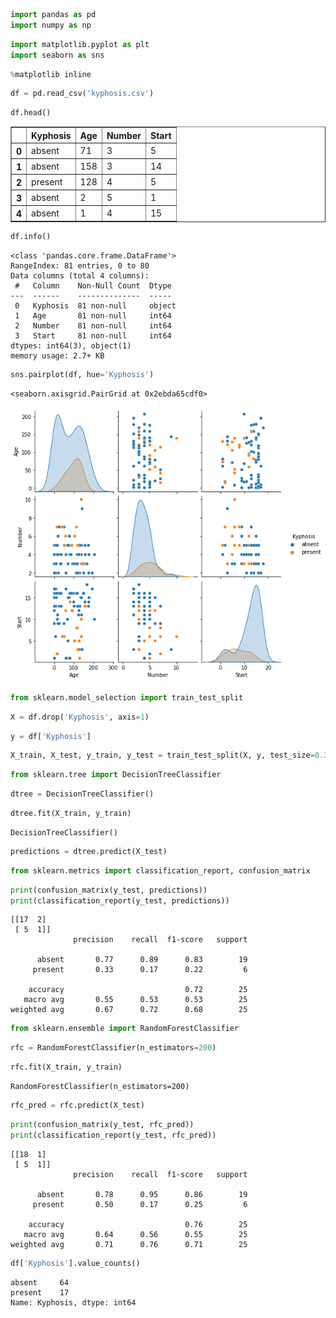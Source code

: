 ```python
import pandas as pd
import numpy as np
```


```python
import matplotlib.pyplot as plt
import seaborn as sns
```


```python
%matplotlib inline
```


```python
df = pd.read_csv('kyphosis.csv')
```


```python
df.head()
```




<div>
<style scoped>
    .dataframe tbody tr th:only-of-type {
        vertical-align: middle;
    }

    .dataframe tbody tr th {
        vertical-align: top;
    }

    .dataframe thead th {
        text-align: right;
    }
</style>
<table border="1" class="dataframe">
  <thead>
    <tr style="text-align: right;">
      <th></th>
      <th>Kyphosis</th>
      <th>Age</th>
      <th>Number</th>
      <th>Start</th>
    </tr>
  </thead>
  <tbody>
    <tr>
      <th>0</th>
      <td>absent</td>
      <td>71</td>
      <td>3</td>
      <td>5</td>
    </tr>
    <tr>
      <th>1</th>
      <td>absent</td>
      <td>158</td>
      <td>3</td>
      <td>14</td>
    </tr>
    <tr>
      <th>2</th>
      <td>present</td>
      <td>128</td>
      <td>4</td>
      <td>5</td>
    </tr>
    <tr>
      <th>3</th>
      <td>absent</td>
      <td>2</td>
      <td>5</td>
      <td>1</td>
    </tr>
    <tr>
      <th>4</th>
      <td>absent</td>
      <td>1</td>
      <td>4</td>
      <td>15</td>
    </tr>
  </tbody>
</table>
</div>




```python
df.info()
```

    <class 'pandas.core.frame.DataFrame'>
    RangeIndex: 81 entries, 0 to 80
    Data columns (total 4 columns):
     #   Column    Non-Null Count  Dtype 
    ---  ------    --------------  ----- 
     0   Kyphosis  81 non-null     object
     1   Age       81 non-null     int64 
     2   Number    81 non-null     int64 
     3   Start     81 non-null     int64 
    dtypes: int64(3), object(1)
    memory usage: 2.7+ KB
    


```python
sns.pairplot(df, hue='Kyphosis')
```




    <seaborn.axisgrid.PairGrid at 0x2ebda65cdf0>




    
![png](output_6_1.png)
    



```python
from sklearn.model_selection import train_test_split
```


```python
X = df.drop('Kyphosis', axis=1)
```


```python
y = df['Kyphosis']
```


```python
X_train, X_test, y_train, y_test = train_test_split(X, y, test_size=0.3)
```


```python
from sklearn.tree import DecisionTreeClassifier
```


```python
dtree = DecisionTreeClassifier()
```


```python
dtree.fit(X_train, y_train)
```




    DecisionTreeClassifier()




```python
predictions = dtree.predict(X_test)
```


```python
from sklearn.metrics import classification_report, confusion_matrix
```


```python
print(confusion_matrix(y_test, predictions))
print(classification_report(y_test, predictions))
```

    [[17  2]
     [ 5  1]]
                  precision    recall  f1-score   support
    
          absent       0.77      0.89      0.83        19
         present       0.33      0.17      0.22         6
    
        accuracy                           0.72        25
       macro avg       0.55      0.53      0.53        25
    weighted avg       0.67      0.72      0.68        25
    
    


```python
from sklearn.ensemble import RandomForestClassifier
```


```python
rfc = RandomForestClassifier(n_estimators=200)
```


```python
rfc.fit(X_train, y_train)
```




    RandomForestClassifier(n_estimators=200)




```python
rfc_pred = rfc.predict(X_test)
```


```python
print(confusion_matrix(y_test, rfc_pred))
print(classification_report(y_test, rfc_pred))
```

    [[18  1]
     [ 5  1]]
                  precision    recall  f1-score   support
    
          absent       0.78      0.95      0.86        19
         present       0.50      0.17      0.25         6
    
        accuracy                           0.76        25
       macro avg       0.64      0.56      0.55        25
    weighted avg       0.71      0.76      0.71        25
    
    


```python
df['Kyphosis'].value_counts()
```




    absent     64
    present    17
    Name: Kyphosis, dtype: int64




```python

```

